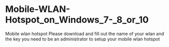 # Mobile-WLAN-Hotspot_on_Windows_7-_8_or_10
Mobile wlan hotspot
Please download and fill out the name of your wlan and the key
you need to be an administrator to setup your mobile wlan hotspot
